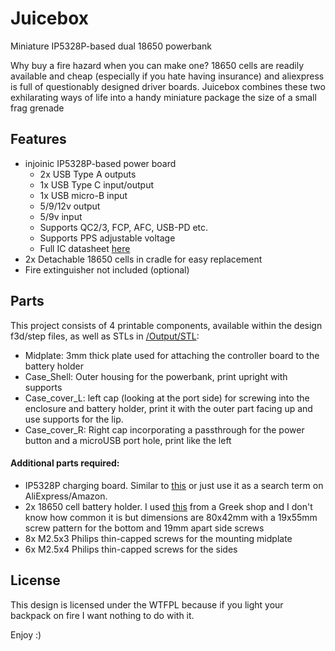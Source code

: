 # Juicebox
Miniature IP5328P-based dual 18650 powerbank

Why buy a fire hazard when you can make one? 18650 cells are readily available and cheap (especially if you hate having insurance) and aliexpress is full of questionably designed driver boards.
Juicebox combines these two exhilarating ways of life into a handy miniature package the size of a small frag grenade

## Features
- injoinic IP5328P-based power board
	- 2x USB Type A outputs
	- 1x USB Type C input/output
	- 1x USB micro-B  input
	- 5/9/12v output
	- 5/9v input
	- Supports QC2/3, FCP, AFC, USB-PD etc.
	- Supports PPS adjustable voltage
	- Full IC datasheet [here](http://www.injoinic.com/wwwroot/uploads/files/20200221/ec29931791194a51119ee1d6a4a21efb.pdf)
- 2x Detachable 18650 cells in cradle for easy replacement
- Fire extinguisher not included (optional)

## Parts
This project consists of 4 printable components, available within the design f3d/step files, as well as STLs in [/Output/STL](/Output/STL):
- Midplate: 3mm thick plate used for attaching the controller board to the battery holder
- Case_Shell: Outer housing for the powerbank, print upright with supports
- Case_cover_L: left cap (looking at the port side) for screwing into the enclosure and battery holder, print it with the outer part facing up and use supports for the lip.
- Case_cover_R: Right cap incorporating a passthrough for the power button and a microUSB port hole, print like the left

#### Additional parts required:
- IP5328P charging board. Similar to [this](https://www.aliexpress.com/item/4000574214602.html) or just use it as a search term on AliExpress/Amazon.
- 2x 18650 cell battery holder. I used [this](https://grobotronics.com/battery-holder-2x18650-for-pcb.html) from a Greek shop and I don't know how common it is but dimensions are 80x42mm with a 19x55mm screw pattern for the bottom and 19mm apart side screws
- 8x M2.5x3 Philips thin-capped screws for the mounting midplate
- 6x M2.5x4 Philips thin-capped screws for the sides

## License
This design is licensed under the WTFPL because if you light your backpack on fire I want nothing to do with it.

Enjoy :)
